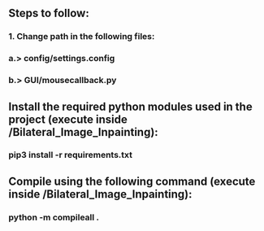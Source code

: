 ## Steps to follow:
### 1. Change path in the following files:
### a.> config/settings.config
### b.> GUI/mousecallback.py

## Install the required python modules used in the project (execute inside /Bilateral_Image_Inpainting):
### pip3 install -r requirements.txt

## Compile using the following command (execute inside /Bilateral_Image_Inpainting):
### python -m compileall .
